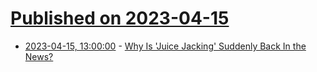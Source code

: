 # [Published on 2023-04-15](index.md)

* [2023-04-15, 13:00:00](https://hardware.slashdot.org/story/23/04/14/2214227/why-is-juice-jacking-suddenly-back-in-the-news?utm_source=rss1.0mainlinkanon&utm_medium=feed) - [Why Is 'Juice Jacking' Suddenly Back In the News?](https://hardware.slashdot.org/story/23/04/14/2214227/why-is-juice-jacking-suddenly-back-in-the-news?utm_source=rss1.0mainlinkanon&utm_medium=feed)

